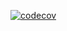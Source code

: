 [![codecov](https://codecov.io/gh/{{REPOSITORY}}/branch/main/graph/badge.svg)](https://app.codecov.io/gh/sentryadam0000345/codecov-demo)
